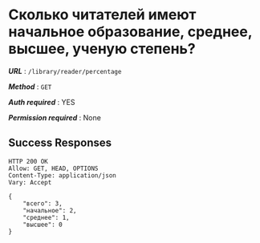 # Сколько читателей имеют начальное образование, среднее, высшее, ученую степень?

***URL*** : `/library/reader/percentage`

***Method*** : `GET`

***Auth required*** : YES

***Permission required*** : None

## Success Responses

    HTTP 200 OK
    Allow: GET, HEAD, OPTIONS
    Content-Type: application/json
    Vary: Accept
    
    {
        "всего": 3,
        "начальное": 2,
        "среднее": 1,
        "высшее": 0
    }